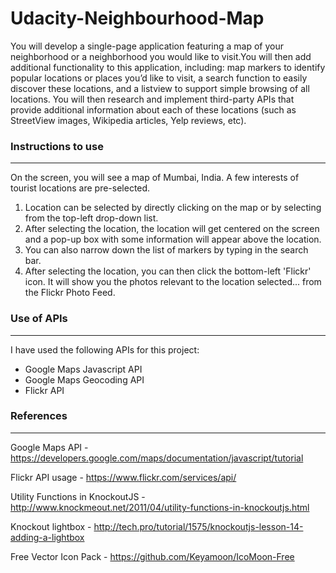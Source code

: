 # Udacity-Neighbourhood-Map
You will develop a single-page application featuring a map of your neighborhood or a neighborhood you would like to visit.You will then add additional functionality to this application, including: map markers to identify popular locations or places you’d like to visit, a search function to easily discover these locations, and a listview to support simple browsing of all locations. You will then research and implement third-party APIs that provide additional information about each of these locations (such as StreetView images, Wikipedia articles, Yelp reviews, etc).

### Instructions to use
---

On the screen, you will see a map of Mumbai, India. A few interests of tourist locations are pre-selected.


1. Location can be selected by directly clicking on the map or by selecting from the top-left drop-down list.
2. After selecting the location, the location will get centered on the screen and a pop-up box with some information will appear above the location.
3. You can also narrow down the list of markers by typing in the search bar.
4. After selecting the  location, you can then click the bottom-left 'Flickr' icon. It will show you the photos relevant to the location selected... from the Flickr Photo Feed.

### Use of APIs
---


I have used the following APIs for this project:

* Google Maps Javascript API
* Google Maps Geocoding API
* Flickr API

### References
---

Google Maps API - https://developers.google.com/maps/documentation/javascript/tutorial


Flickr API usage - https://www.flickr.com/services/api/


Utility Functions in KnockoutJS - http://www.knockmeout.net/2011/04/utility-functions-in-knockoutjs.html


Knockout lightbox - http://tech.pro/tutorial/1575/knockoutjs-lesson-14-adding-a-lightbox


Free Vector Icon Pack - https://github.com/Keyamoon/IcoMoon-Free